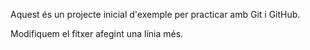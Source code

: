 Aquest és un projecte inicial d'exemple per practicar amb Git i GitHub.

Modifiquem el fitxer afegint una línia més.
